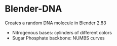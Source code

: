 # Blender-DNA

Creates a random DNA molecule in Blender 2.83  
- Nitrogenous bases: cylinders of different colors  
- Sugar Phosphate backbone: NUMBS curves
